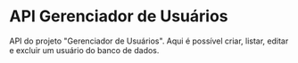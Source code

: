 # API Gerenciador de Usuários

API do projeto "Gerenciador de Usuários". Aqui é possível criar, listar, editar e excluir um usuário do banco de dados.
